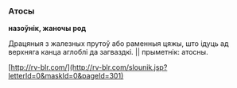 ### Атосы
**назоўнік, жаночы род**

Драцяныя з жалезных прутоў або раменныя цяжы, што ідуць ад верхняга канца аглоблі да загваздкі. || прыметнік: атосны.

<a rel="author">[http://rv-blr.com/](http://rv-blr.com/slounik.jsp?letterId=0&maskId=0&pageId=301)</a>
